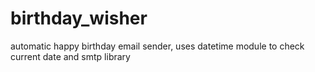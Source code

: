 # birthday_wisher
automatic happy birthday email sender, uses datetime module to check current date and smtp library
